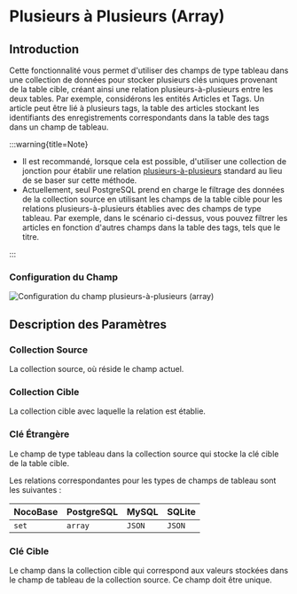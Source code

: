 # Plusieurs à Plusieurs (Array)

<PluginInfo name="field-m2m-array"></PluginInfo>

## Introduction

Cette fonctionnalité vous permet d'utiliser des champs de type tableau dans une collection de données pour stocker plusieurs clés uniques provenant de la table cible, créant ainsi une relation plusieurs-à-plusieurs entre les deux tables. Par exemple, considérons les entités Articles et Tags. Un article peut être lié à plusieurs tags, la table des articles stockant les identifiants des enregistrements correspondants dans la table des tags dans un champ de tableau.

:::warning{title=Note}

- Il est recommandé, lorsque cela est possible, d'utiliser une collection de jonction pour établir une relation [plusieurs-à-plusieurs](../data-modeling/collection-fields/associations/m2m/index.md) standard au lieu de se baser sur cette méthode.
- Actuellement, seul PostgreSQL prend en charge le filtrage des données de la collection source en utilisant les champs de la table cible pour les relations plusieurs-à-plusieurs établies avec des champs de type tableau. Par exemple, dans le scénario ci-dessus, vous pouvez filtrer les articles en fonction d'autres champs dans la table des tags, tels que le titre.

:::

### Configuration du Champ

![Configuration du champ plusieurs-à-plusieurs (array)](https://static-docs.nocobase.com/202407051108180.png)

## Description des Paramètres

### Collection Source

La collection source, où réside le champ actuel.

### Collection Cible

La collection cible avec laquelle la relation est établie.

### Clé Étrangère

Le champ de type tableau dans la collection source qui stocke la clé cible de la table cible.

Les relations correspondantes pour les types de champs de tableau sont les suivantes :

| NocoBase | PostgreSQL | MySQL  | SQLite |
| -------- | ---------- | ------ | ------ |
| `set`    | `array`    | `JSON` | `JSON` |

### Clé Cible

Le champ dans la collection cible qui correspond aux valeurs stockées dans le champ de tableau de la collection source. Ce champ doit être unique.
